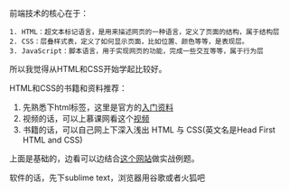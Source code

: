 前端技术的核心在于：

    1. HTML：超文本标记语言，是用来描述网页的一种语言，定义了页面的结构，属于结构层
    2. CSS：层叠样式表，定义了如何显示页面，比如位置、颜色等等，是表现层。
    3. JavaScript：脚本语言，用于实现网页的功能，完成一些交互等等，属于行为层

所以我觉得从HTML和CSS开始学起比较好。

HTML和CSS的书籍和资料推荐：

1. 先熟悉下html标签，这里是官方的[入门资料](https://developer.mozilla.org/zh-CN/docs/Learn/HTML/Introduction_to_HTML)
2. 视频的话，可以上慕课网看这个[视频](http://www.imooc.com/learn/9)
3. 书籍的话，可以自己网上下深入浅出 HTML 与 CSS(英文名是Head First HTML and CSS)

上面是基础的，边看可以边结合[这个网站](http://ife.baidu.com/course/all)做实战例题。

软件的话，先下sublime text，浏览器用谷歌或者火狐吧
